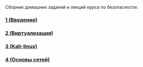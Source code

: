 Сборник домашних заданий и лекций курса по безопасности:

### [1 (Введение)](Less1/README.md)
### [2 (Виртуализация)](Less2/README.md)
### [3 (Kali-linux)](Less3/README.md)
### [4 (Основы сетей)](Less4/README.md)
